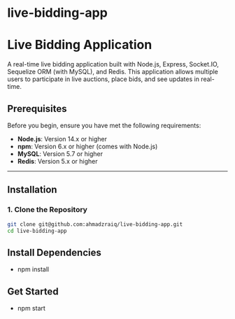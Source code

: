 # live-bidding-app

# Live Bidding Application

A real-time live bidding application built with Node.js, Express, Socket.IO, Sequelize ORM (with MySQL), and Redis. This application allows multiple users to participate in live auctions, place bids, and see updates in real-time.

## Prerequisites

Before you begin, ensure you have met the following requirements:

- **Node.js**: Version 14.x or higher
- **npm**: Version 6.x or higher (comes with Node.js)
- **MySQL**: Version 5.7 or higher
- **Redis**: Version 5.x or higher

---

## Installation

### 1. Clone the Repository

```bash
git clone git@github.com:ahmadzraiq/live-bidding-app.git
cd live-bidding-app
```

## Install Dependencies

- npm install

## Get Started

- npm start
